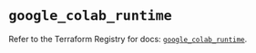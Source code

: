 # `google_colab_runtime`

Refer to the Terraform Registry for docs: [`google_colab_runtime`](https://registry.terraform.io/providers/hashicorp/google-beta/6.33.0/docs/resources/google_colab_runtime).
